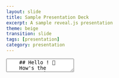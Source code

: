 ```yaml
---
layout: slide
title: Sample Presentation Deck
excerpt: A sample reveal.js presentation
theme: beige
transition: slide
tags: [presentation]
category: presentation
---
```

<section data-markdown>
  <textarea data-template>
    ## Hello ! 🦆
    How's the semester coming up?
    ---
    ## Remember when we just came here in January
    Feels like just yesterday doesn't
    ---
    ## Moving on
    That being said, we're nearing the end of the semester now. Time to wrap up and buckle up for the exams (yikes)
    ---
    ## More Information
    Jekyll Academic includes everything that you need in order to make Reveal.js work. Copy this file and edit it to begin making your own slide deck.  
    For more information about all of the options available in Reveal.js please the [Reveal.js Demo Website](https://lab.hakim.se/reveal-js/#/)
  </textarea>
</section>
